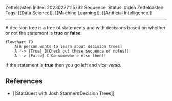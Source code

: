 Zettelcasten Index: 20230227115732
Sequence:
Status: #idea
Zettelcasten Tags: [[Data Science]], [[Machine Learning]], [[Artificial Intelligence]]

---

A decision tree is a tree of statements and with decisions based on whether or not the statement is **true** or **false**.

```mermaid
flowchart TD
    A[A person wants to learn about decision trees]
    A --> |True| B[Check out these sequence of notes!]
    A --> |False| C[Go somewhere else then!]
```

If the statement is **true** then you go left and *vice versa*.

## References
- [[StatQuest with Josh Starmer#Decision Trees]]